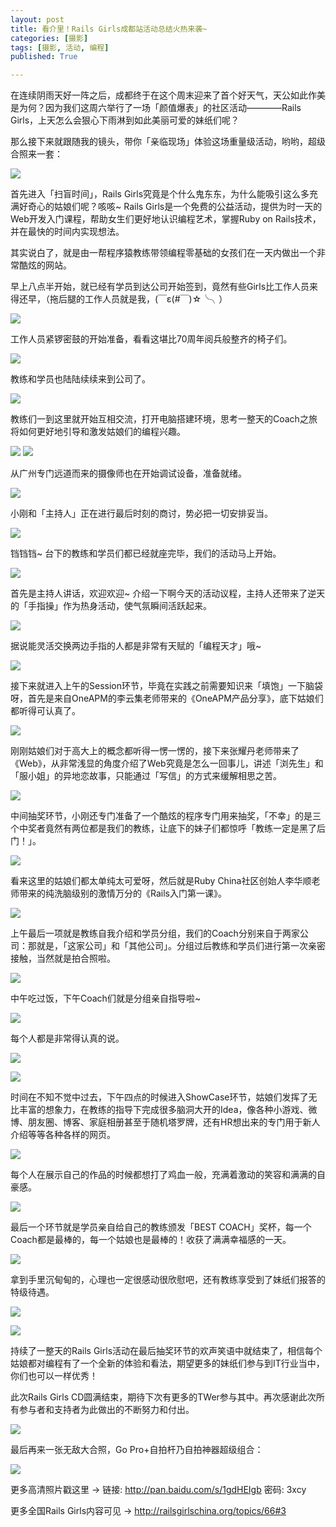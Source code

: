 ```yaml
---
layout: post
title: 看介里！Rails Girls成都站活动总结火热来袭~
categories: [摄影]
tags: [摄影, 活动, 编程]
published: True

---
```


在连续阴雨天好一阵之后，成都终于在这个周末迎来了首个好天气，天公如此作美是为何？因为我们这周六举行了一场「颜值爆表」的社区活动————Rails Girls，上天怎么会狠心下雨淋到如此美丽可爱的妹纸们呢？

那么接下来就跟随我的镜头，带你「亲临现场」体验这场重量级活动，哟哟，超级合照来一套：

![](/public/img/photos/railsgirls/small/dahezhao.jpg)

首先进入「扫盲时间」，Rails Girls究竟是个什么鬼东东，为什么能吸引这么多充满好奇心的姑娘们呢？咳咳~ Rails Girls是一个免费的公益活动，提供为时一天的Web开发入门课程，帮助女生们更好地认识编程艺术，掌握Ruby on Rails技术，并在最快的时间内实现想法。

其实说白了，就是由一帮程序猿教练带领编程零基础的女孩们在一天内做出一个非常酷炫的网站。

早上八点半开始，就已经有学员到达公司开始签到，竟然有些Girls比工作人员来得还早，（拖后腿的工作人员就是我，(￣ε(#￣)☆╰╮）

![](/public/img/photos/railsgirls/small/qiandao.jpg)

工作人员紧锣密鼓的开始准备，看看这堪比70周年阅兵般整齐的椅子们。

![](/public/img/photos/railsgirls/small/yizi.jpg)

教练和学员也陆陆续续来到公司了。

![](/public/img/photos/railsgirls/small/qiantai.jpg)

教练们一到这里就开始互相交流，打开电脑搭建环境，思考一整天的Coach之旅将如何更好地引导和激发姑娘们的编程兴趣。

![](/public/img/photos/railsgirls/small/jiaolian.jpg)
![](/public/img/photos/railsgirls/small/jiaolian2.jpg)

从广州专门远道而来的摄像师也在开始调试设备，准备就绪。

![](/public/img/photos/railsgirls/small/sheyingshi.jpg)

小刚和「主持人」正在进行最后时刻的商讨，势必把一切安排妥当。

![](/public/img/photos/railsgirls/small/shangtao.jpg)

铛铛铛~ 台下的教练和学员们都已经就座完毕，我们的活动马上开始。

![](/public/img/photos/railsgirls/small/jiuwei.jpg)

首先是主持人讲话，欢迎欢迎~ 介绍一下啊今天的活动议程，主持人还带来了逆天的「手指操」作为热身活动，使气氛瞬间活跃起来。

![](/public/img/photos/railsgirls/small/shouzhi.jpg)

据说能灵活交换两边手指的人都是非常有天赋的「编程天才」哦~

![](/public/img/photos/railsgirls/small/shouzhi2.jpg)

接下来就进入上午的Session环节，毕竟在实践之前需要知识来「填饱」一下脑袋呀，首先是来自OneAPM的李云集老师带来的《OneAPM产品分享》，底下姑娘们都听得可认真了。

![](/public/img/photos/railsgirls/small/renzhen.jpg)

刚刚姑娘们对于高大上的概念都听得一愣一愣的，接下来张耀丹老师带来了《Web》，从非常浅显的角度介绍了Web究竟是怎么一回事儿，讲述「浏先生」和「服小姐」的异地恋故事，只能通过「写信」的方式来缓解相思之苦。

![](/public/img/photos/railsgirls/small/zhangyaodang.jpg)

中间抽奖环节，小刚还专门准备了一个酷炫的程序专门用来抽奖，「不幸」的是三个中奖者竟然有两位都是我们的教练，让底下的妹子们都惊呼「教练一定是黑了后门！」。

![](/public/img/photos/railsgirls/small/choujiang.jpg)

看来这里的姑娘们都太单纯太可爱呀，然后就是Ruby China社区创始人李华顺老师带来的纯洗脑级别的激情万分的《Rails入门第一课》。

![](/public/img/photos/railsgirls/small/lihuashun.jpg)

上午最后一项就是教练自我介绍和学员分组，我们的Coach分别来自于两家公司：那就是，「这家公司」和「其他公司」。分组过后教练和学员们进行第一次亲密接触，当然就是拍合照啦。

![](/public/img/photos/railsgirls/small/jiaolianhezhao.jpg)

中午吃过饭，下午Coach们就是分组亲自指导啦~

![](/public/img/photos/railsgirls/small/xuexi.jpg)

每个人都是非常得认真的说。

![](/public/img/photos/railsgirls/small/xuexi2.jpg)

![](/public/img/photos/railsgirls/small/xuexixuexi.jpg)

时间在不知不觉中过去，下午四点的时候进入ShowCase环节，姑娘们发挥了无比丰富的想象力，在教练的指导下完成很多脑洞大开的Idea，像各种小游戏、微博、朋友圈、博客、家庭相册甚至于随机塔罗牌，还有HR想出来的专门用于新人介绍等等各种各样的网页。

![](/public/img/photos/railsgirls/small/showcase.jpg)

每个人在展示自己的作品的时候都想打了鸡血一般，充满着激动的笑容和满满的自豪感。

![](/public/img/photos/railsgirls/small/showcase2.jpg)

最后一个环节就是学员亲自给自己的教练颁发「BEST COACH」奖杯，每一个Coach都是最棒的，每一个姑娘也是最棒的！收获了满满幸福感的一天。

![](/public/img/photos/railsgirls/small/banjiang.jpg)

拿到手里沉甸甸的，心理也一定很感动很欣慰吧，还有教练享受到了妹纸们报答的特级待遇。

![](/public/img/photos/railsgirls/small/banjiang2.jpg)

![](/public/img/photos/railsgirls/small/daiyu.jpg)

持续了一整天的Rails Girls活动在最后抽奖环节的欢声笑语中就结束了，相信每个姑娘都对编程有了一个全新的体验和看法，期望更多的妹纸们参与到IT行业当中，你们也可以一样优秀！

此次Rails Girls CD圆满结束，期待下次有更多的TWer参与其中。再次感谢此次所有参与者和支持者为此做出的不断努力和付出。

![](/public/img/photos/railsgirls/small/zhiyuanzhe.jpg)

最后再来一张无敌大合照，Go Pro+自拍杆乃自拍神器超级组合：

![](/public/img/photos/railsgirls/small/dahezhao2.jpg)

更多高清照片戳这里 -> 链接: <http://pan.baidu.com/s/1gdHEIgb> 密码: 3xcy

更多全国Rails Girls内容可见 -> <http://railsgirlschina.org/topics/66#3>
